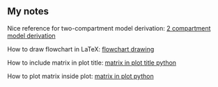 ## My notes

Nice reference for two-compartment model derivation: [2 compartment model derivation](https://blog.djnavarro.net/posts/2023-12-19_solving-two-compartment-pk-models/)

How to draw flowchart in LaTeX: [flowchart drawing](https://www.overleaf.com/learn/latex/LaTeX_Graphics_using_TikZ%3A_A_Tutorial_for_Beginners_(Part_3)%E2%80%94Creating_Flowcharts)

How to include matrix in plot title: [matrix in plot title python](https://stackoverflow.com/questions/26329177/how-to-display-a-matrix-in-the-matplotlib-annotations)

How to plot matrix inside plot: [matrix in plot python](https://stackoverflow.com/questions/55427836/how-to-render-a-latex-matrix-by-using-matplotlib?noredirect=1&lq=1)
